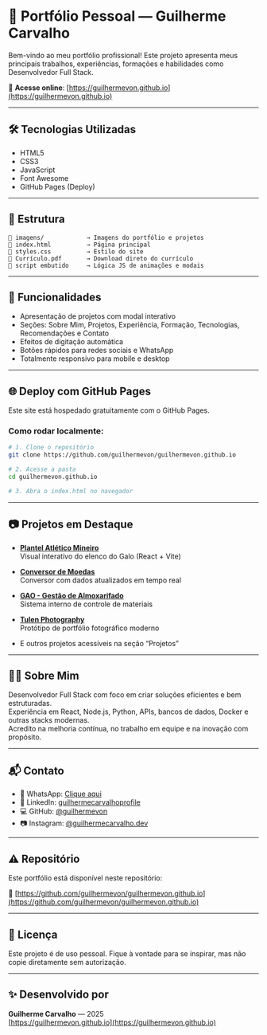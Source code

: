# 🎨 Portfólio Pessoal — Guilherme Carvalho

Bem-vindo ao meu portfólio profissional! Este projeto apresenta meus principais trabalhos, experiências, formações e habilidades como Desenvolvedor Full Stack.

🔗 **Acesse online**: [https://guilhermevon.github.io](https://guilhermevon.github.io)

---

## 🛠️ Tecnologias Utilizadas

- HTML5  
- CSS3  
- JavaScript  
- Font Awesome  
- GitHub Pages (Deploy)

---

## 📁 Estrutura

```
📁 imagens/            → Imagens do portfólio e projetos  
📄 index.html          → Página principal  
🎨 styles.css          → Estilo do site  
📄 Currículo.pdf       → Download direto do currículo  
📜 script embutido     → Lógica JS de animações e modais
```

---

## 🚀 Funcionalidades

- Apresentação de projetos com modal interativo  
- Seções: Sobre Mim, Projetos, Experiência, Formação, Tecnologias, Recomendações e Contato  
- Efeitos de digitação automática  
- Botões rápidos para redes sociais e WhatsApp  
- Totalmente responsivo para mobile e desktop  

---

## 🌐 Deploy com GitHub Pages

Este site está hospedado gratuitamente com o GitHub Pages.

### Como rodar localmente:

```bash
# 1. Clone o repositório
git clone https://github.com/guilhermevon/guilhermevon.github.io

# 2. Acesse a pasta
cd guilhermevon.github.io

# 3. Abra o index.html no navegador
```

---

## 📷 Projetos em Destaque

- **[Plantel Atlético Mineiro](https://guilhermevon.github.io/plantelAtletico/)**  
  Visual interativo do elenco do Galo (React + Vite)

- **[Conversor de Moedas](https://guilhermevon.github.io/conversorMoedas/)**  
  Conversor com dados atualizados em tempo real

- **[GAO - Gestão de Almoxarifado](https://github.com/guilhermevon/provac_almoxarifado)**  
  Sistema interno de controle de materiais

- **[Tulen Photography](https://guilhermevon.github.io/tulen-photography/)**  
  Protótipo de portfólio fotográfico moderno

- E outros projetos acessíveis na seção “Projetos”

---

## 👨‍💼 Sobre Mim

Desenvolvedor Full Stack com foco em criar soluções eficientes e bem estruturadas.  
Experiência em React, Node.js, Python, APIs, bancos de dados, Docker e outras stacks modernas.  
Acredito na melhoria contínua, no trabalho em equipe e na inovação com propósito.

---

## 📬 Contato

- 📱 WhatsApp: [Clique aqui](https://wa.me/5531995967395)  
- 💼 LinkedIn: [guilhermecarvalhoprofile](https://www.linkedin.com/in/guilhermecarvalhoprofile/)  
- 💻 GitHub: [@guilhermevon](https://github.com/guilhermevon)  
- 📷 Instagram: [@guilhermecarvalho.dev](https://www.instagram.com/guilhermecarvalho.dev/)  

---

## ⚠️ Repositório

Este portfólio está disponível neste repositório:

🔗 [https://github.com/guilhermevon/guilhermevon.github.io](https://github.com/guilhermevon/guilhermevon.github.io)

---

## 📝 Licença

Este projeto é de uso pessoal. Fique à vontade para se inspirar, mas não copie diretamente sem autorização.

---

## ✨ Desenvolvido por

**Guilherme Carvalho** — 2025  
[https://guilhermevon.github.io](https://guilhermevon.github.io)
